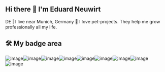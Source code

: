 ## Hi there 👋 I'm Eduard Neuwirt

<!--
**eneuwirt/eneuwirt** is a ✨ _special_ ✨ repository because its `README.md` (this file) appears on your GitHub profile.

Here are some ideas to get you started:

- 🔭 I’m currently working on ...
- 🌱 I’m currently learning ...
- 👯 I’m looking to collaborate on ...
- 🤔 I’m looking for help with ...
- 💬 Ask me about ...
- 📫 How to reach me: ...
- 😄 Pronouns: ...
- ⚡ Fun fact: ...
-->
DE | I live near Munich, Germany
🚀 I love pet-projects. They help me grow professionally all my life.

## 🛠 My badge area
![image](https://github.com/eneuwirt/eneuwirt/assets/703198/179aecd5-d31e-49da-aba7-d08c8ad91626)![image](https://github.com/eneuwirt/eneuwirt/assets/703198/79ece3c4-4a44-488a-8840-f9493ce50a1b)![image](https://github.com/eneuwirt/eneuwirt/assets/703198/b21684cf-7afb-4365-bd3f-df9e9e019491)![image](https://github.com/eneuwirt/eneuwirt/assets/703198/8758e8d2-5a01-4436-81e6-8be76e197765)![image](https://github.com/eneuwirt/eneuwirt/assets/703198/9ffb4f45-ec96-4d63-a74b-80fcb241227d)![image](https://github.com/eneuwirt/eneuwirt/assets/703198/7a09fb5b-c18d-4b83-a31b-1e1888a75f47)![image](https://github.com/eneuwirt/eneuwirt/assets/703198/024d56fb-572c-4d58-9573-eac218c7055c)![image](https://github.com/eneuwirt/eneuwirt/assets/703198/09bc51ab-9d38-4743-ac58-57285a8d5507)![image](https://github.com/eneuwirt/eneuwirt/assets/703198/06e50e13-6dfb-4fca-87a1-fe081591e93a)










